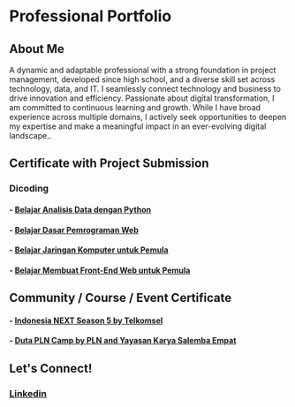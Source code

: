 # Professional Portfolio

## About Me  
A dynamic and adaptable professional with a strong foundation in project management, developed since high school, and a diverse skill set across technology, data, and IT. I seamlessly connect technology and business to drive innovation and efficiency. Passionate about digital transformation, I am committed to continuous learning and growth. While I have broad experience across multiple domains, I actively seek opportunities to deepen my expertise and make a meaningful impact in an ever-evolving digital landscape..  

## Certificate with Project Submission

### Dicoding
#### - [Belajar Analisis Data dengan Python](https://github.com/abdlsykr/portofolio/tree/main/Dicoding/Belajar%20Analisis%20Data%20dengan%20Python)
#### - [Belajar Dasar Pemrograman Web](https://github.com/abdlsykr/portofolio/tree/main/Dicoding/Belajar%20Dasar%20Pemrograman%20Web)
#### - [Belajar Jaringan Komputer untuk Pemula](https://github.com/abdlsykr/portofolio/tree/main/Dicoding/Belajar%20Jaringan%20Komputer%20untuk%20Pemula)
#### - [Belajar Membuat Front-End Web untuk Pemula](https://github.com/abdlsykr/portofolio/tree/main/Dicoding/Belajar%20Membuat%20Front-End%20Web%20untuk%20Pemula)

## Community / Course / Event Certificate
#### - [Indonesia NEXT Season 5 by Telkomsel](https://github.com/abdlsykr/portfolio/tree/main/Indonesia%20NEXT%20Season%205%20by%20Telkomsel) 
#### - [Duta PLN Camp by PLN and Yayasan Karya Salemba Empat](https://github.com/abdlsykr/portfolio/tree/main/Duta%20PLN%20Camp%20by%20PLN%20and%20Yayasan%20Karya%20Salemba%20Empat) 

## Let's Connect!  
### [Linkedin](https://www.linkedin.com/in/abdulsyukurkamaruddin/)
